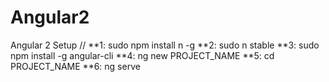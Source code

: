 # Angular2
Angular 2 Setup
//
**1: sudo npm install n -g
**2: sudo n stable
**3: sudo npm install -g angular-cli
**4: ng new PROJECT_NAME
**5: cd PROJECT_NAME
**6: ng serve

